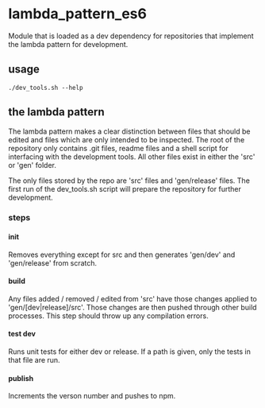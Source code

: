 # lambda_pattern_es6

Module that is loaded as a dev dependency for repositories that implement the
lambda pattern for development.

## usage

```shell
./dev_tools.sh --help
```

## the lambda pattern

The lambda pattern makes a clear distinction between files that should be edited
and files which are only intended to be inspected. The root of the repository
only contains .git files, readme files and a shell script for interfacing with
the development tools. All other files exist in either the 'src' or 'gen'
folder.

The only files stored by the repo are 'src' files and 'gen/release' files. The
first run of the dev_tools.sh script will prepare the repository for further
development.

### steps

#### init

Removes everything except for src and then generates 'gen/dev' and 'gen/release'
from scratch.

#### build

Any files added / removed / edited from 'src' have those changes applied to
'gen/[dev|release]/src'. Those changes are then pushed through other build
processes. This step should throw up any compilation errors.

#### test dev

Runs unit tests for either dev or release. If a path is given, only the tests in
that file are run.

#### publish

Increments the verson number and pushes to npm.
